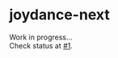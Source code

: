 # joydance-next
Work in progress...  
Check status at [#1](https://github.com/redphx/joydance-next/issues/1).
